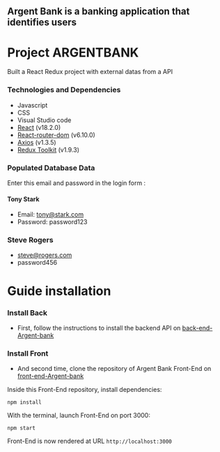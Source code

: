 ## Argent Bank is a banking application that identifies users

# Project ARGENTBANK

Built a React Redux project with external datas from a API

### Technologies and Dependencies

- Javascript
- CSS
- Visual Studio code
- [React](https://fr.reactjs.org/) (v18.2.0)
- [React-router-dom](https://reactrouter.com/) (v6.10.0)
- [Axios](https://axios-http.com/docs/intro) (v1.3.5)
- [Redux Toolkit](https://redux-toolkit.js.org/) (v1.9.3)

### Populated Database Data

Enter this email and password in the login form :

#### Tony Stark

- Email: tony@stark.com
- Password: password123

### Steve Rogers

- steve@rogers.com
- password456

# Guide installation

### Install Back

- First, follow the instructions to install the backend API on [back-end-Argent-bank](https://github.com/OpenClassrooms-Student-Center/Project-10-Bank-API)

### Install Front

- And second time, clone the repository of Argent Bank Front-End on [front-end-Argent-bank](https://github.com/Devyoh/argent-bank)

Inside this Front-End repository, install dependencies:

`npm install`

With the terminal, launch Front-End on port 3000:

`npm start`

Front-End is now rendered at URL `http://localhost:3000`